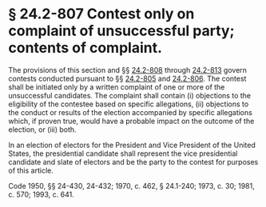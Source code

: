 # § 24.2-807 Contest only on complaint of unsuccessful party; contents of complaint.

<p>The provisions of this section and §§ <a href='http://law.lis.virginia.gov/vacode/24.2-808/'>24.2-808</a> through <a href='http://law.lis.virginia.gov/vacode/24.2-813/'>24.2-813</a> govern contests conducted pursuant to §§ <a href='http://law.lis.virginia.gov/vacode/24.2-805/'>24.2-805</a> and <a href='http://law.lis.virginia.gov/vacode/24.2-806/'>24.2-806</a>. The contest shall be initiated only by a written complaint of one or more of the unsuccessful candidates. The complaint shall contain (i) objections to the eligibility of the contestee based on specific allegations, (ii) objections to the conduct or results of the election accompanied by specific allegations which, if proven true, would have a probable impact on the outcome of the election, or (iii) both.</p><p>In an election of electors for the President and Vice President of the United States, the presidential candidate shall represent the vice presidential candidate and slate of electors and be the party to the contest for purposes of this article.</p><p>Code 1950, §§ 24-430, 24-432; 1970, c. 462, § 24.1-240; 1973, c. 30; 1981, c. 570; 1993, c. 641.</p>